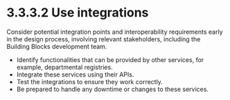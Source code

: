 # 3.3.3.2 Use integrations

Consider potential integration points and interoperability requirements early in the design process, involving relevant stakeholders, including the Building Blocks development team.

* Identify functionalities that can be provided by other services, for example, departmental registries.
* Integrate these services using their APIs.
* Test the integrations to ensure they work correctly.
* Be prepared to handle any downtime or changes to these services.
